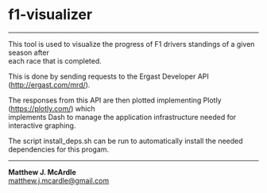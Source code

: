 # f1-visualizer

---

This tool is used to visualize the progress of F1 drivers standings of a given season after<br> each race that is completed.

This is done by sending requests to the Ergast Developer API (http://ergast.com/mrd/).

The responses from this API are then plotted implementing Plotly (https://plotly.com/) which<br> implements Dash to manage the application infrastructure needed for interactive graphing.

The script install_deps.sh can be run to automatically install the needed dependencies for this progam.

---

<b>Matthew J. McArdle</b>
<br>
matthew.j.mcardle@gmail.com
